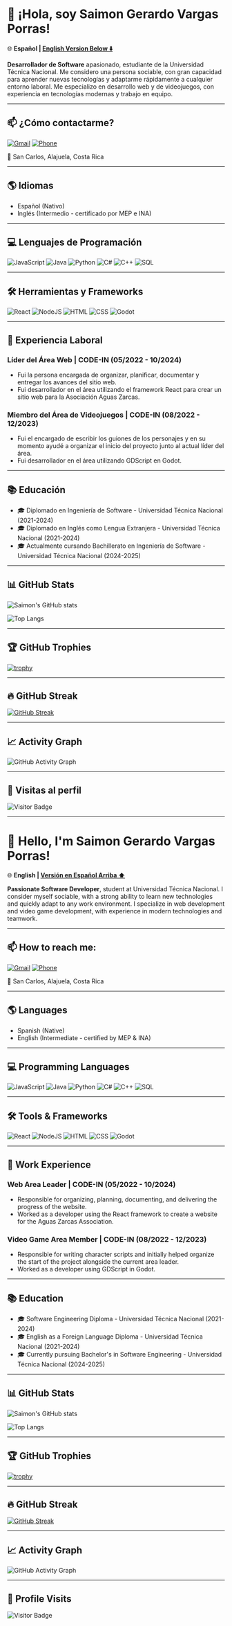 # 👋 ¡Hola, soy Saimon Gerardo Vargas Porras!

🌐 **Español | [English Version Below ⬇️](#-hello-im-saimon-gerardo-vargas-porras)**

**Desarrollador de Software** apasionado, estudiante de la Universidad Técnica Nacional. Me considero una persona sociable, con gran capacidad para aprender nuevas tecnologías y adaptarme rápidamente a cualquier entorno laboral. Me especializo en desarrollo web y de videojuegos, con experiencia en tecnologías modernas y trabajo en equipo.

---

## 📫 ¿Cómo contactarme?

[![Gmail](https://img.shields.io/badge/Gmail-saimongerardo1529@gmail.com-D14836?style=for-the-badge&logo=gmail&logoColor=white)](mailto:saimongerardo1529@gmail.com)
[![Phone](https://img.shields.io/badge/Phone-+506%208861%204654-blue?style=for-the-badge&logo=phone)](tel:+50688614654)

📍 San Carlos, Alajuela, Costa Rica

---

## 🌎 Idiomas

- Español (Nativo)
- Inglés (Intermedio - certificado por MEP e INA)

---

## 💻 Lenguajes de Programación

![JavaScript](https://img.shields.io/badge/JavaScript-F7DF1E?style=for-the-badge&logo=javascript&logoColor=black)
![Java](https://img.shields.io/badge/Java-ED8B00?style=for-the-badge&logo=java&logoColor=white)
![Python](https://img.shields.io/badge/Python-3776AB?style=for-the-badge&logo=python&logoColor=white)
![C#](https://img.shields.io/badge/C%23-239120?style=for-the-badge&logo=c-sharp&logoColor=white)
![C++](https://img.shields.io/badge/C++-00599C?style=for-the-badge&logo=cplusplus&logoColor=white)
![SQL](https://img.shields.io/badge/SQL-4479A1?style=for-the-badge&logo=mysql&logoColor=white)

---

## 🛠️ Herramientas y Frameworks

![React](https://img.shields.io/badge/React-20232A?style=for-the-badge&logo=react&logoColor=61DAFB)
![NodeJS](https://img.shields.io/badge/Node.js-339933?style=for-the-badge&logo=node-dot-js&logoColor=white)
![HTML](https://img.shields.io/badge/HTML-E34F26?style=for-the-badge&logo=html5&logoColor=white)
![CSS](https://img.shields.io/badge/CSS-1572B6?style=for-the-badge&logo=css3&logoColor=white)
![Godot](https://img.shields.io/badge/Godot-478CBF?style=for-the-badge&logo=godot-engine&logoColor=white)

---

## 💼 Experiencia Laboral

### **Líder del Área Web | CODE-IN (05/2022 - 10/2024)**

- Fui la persona encargada de organizar, planificar, documentar y entregar los avances del sitio web.
- Fui desarrollador en el área utilizando el framework React para crear un sitio web para la Asociación Aguas Zarcas.

### **Miembro del Área de Videojuegos | CODE-IN (08/2022 - 12/2023)**

- Fui el encargado de escribir los guiones de los personajes y en su momento ayudé a organizar el inicio del proyecto junto al actual líder del área.
- Fui desarrollador en el área utilizando GDScript en Godot.

---

## 📚 Educación

- 🎓 Diplomado en Ingeniería de Software - Universidad Técnica Nacional (2021-2024)
- 🎓 Diplomado en Inglés como Lengua Extranjera - Universidad Técnica Nacional (2021-2024)
- 🎓 Actualmente cursando Bachillerato en Ingeniería de Software - Universidad Técnica Nacional (2024-2025)

---

## 📊 GitHub Stats

![Saimon's GitHub stats](https://github-readme-stats.vercel.app/api?username=Saimon1520&show_icons=true&theme=tokyonight)

![Top Langs](https://github-readme-stats.vercel.app/api/top-langs/?username=Saimon1520&layout=compact&theme=tokyonight)

---

## 🏆 GitHub Trophies

[![trophy](https://github-profile-trophy.vercel.app/?username=Saimon1520&theme=tokyonight)](https://github.com/ryo-ma/github-profile-trophy)

---

## 🔥 GitHub Streak

[![GitHub Streak](https://streak-stats.demolab.com?user=Saimon1520&theme=tokyonight&hide_border=false)](https://git.io/streak-stats)

---

## 📈 Activity Graph

![GitHub Activity Graph](https://github-readme-activity-graph.cyclic.app/graph?username=Saimon1520&theme=tokyo-night)

---

## 🚀 Visitas al perfil

![Visitor Badge](https://komarev.com/ghpvc/?username=Saimon1520&style=flat-square&color=brightgreen)

---

# 👋 Hello, I'm Saimon Gerardo Vargas Porras!

🌐 **English | [Versión en Español Arriba ⬆️](#-hola-soy-saimon-gerardo-vargas-porras)**

**Passionate Software Developer**, student at Universidad Técnica Nacional. I consider myself sociable, with a strong ability to learn new technologies and quickly adapt to any work environment. I specialize in web development and video game development, with experience in modern technologies and teamwork.

---

## 📫 How to reach me:

[![Gmail](https://img.shields.io/badge/Gmail-saimongerardo1529@gmail.com-D14836?style=for-the-badge&logo=gmail&logoColor=white)](mailto:saimongerardo1529@gmail.com)
[![Phone](https://img.shields.io/badge/Phone-+506%208861%204654-blue?style=for-the-badge&logo=phone)](tel:+50688614654)

📍 San Carlos, Alajuela, Costa Rica

---

## 🌎 Languages

- Spanish (Native)
- English (Intermediate - certified by MEP & INA)

---

## 💻 Programming Languages

![JavaScript](https://img.shields.io/badge/JavaScript-F7DF1E?style=for-the-badge&logo=javascript&logoColor=black)
![Java](https://img.shields.io/badge/Java-ED8B00?style=for-the-badge&logo=java&logoColor=white)
![Python](https://img.shields.io/badge/Python-3776AB?style=for-the-badge&logo=python&logoColor=white)
![C#](https://img.shields.io/badge/C%23-239120?style=for-the-badge&logo=c-sharp&logoColor=white)
![C++](https://img.shields.io/badge/C++-00599C?style=for-the-badge&logo=cplusplus&logoColor=white)
![SQL](https://img.shields.io/badge/SQL-4479A1?style=for-the-badge&logo=mysql&logoColor=white)

---

## 🛠️ Tools & Frameworks

![React](https://img.shields.io/badge/React-20232A?style=for-the-badge&logo=react&logoColor=61DAFB)
![NodeJS](https://img.shields.io/badge/Node.js-339933?style=for-the-badge&logo=node-dot-js&logoColor=white)
![HTML](https://img.shields.io/badge/HTML-E34F26?style=for-the-badge&logo=html5&logoColor=white)
![CSS](https://img.shields.io/badge/CSS-1572B6?style=for-the-badge&logo=css3&logoColor=white)
![Godot](https://img.shields.io/badge/Godot-478CBF?style=for-the-badge&logo=godot-engine&logoColor=white)

---

## 💼 Work Experience

### **Web Area Leader | CODE-IN (05/2022 - 10/2024)**

- Responsible for organizing, planning, documenting, and delivering the progress of the website.
- Worked as a developer using the React framework to create a website for the Aguas Zarcas Association.

### **Video Game Area Member | CODE-IN (08/2022 - 12/2023)**

- Responsible for writing character scripts and initially helped organize the start of the project alongside the current area leader.
- Worked as a developer using GDScript in Godot.

---

## 📚 Education

- 🎓 Software Engineering Diploma - Universidad Técnica Nacional (2021-2024)
- 🎓 English as a Foreign Language Diploma - Universidad Técnica Nacional (2021-2024)
- 🎓 Currently pursuing Bachelor's in Software Engineering - Universidad Técnica Nacional (2024-2025)

---

## 📊 GitHub Stats

![Saimon's GitHub stats](https://github-readme-stats.vercel.app/api?username=Saimon1520&show_icons=true&theme=tokyonight)

![Top Langs](https://github-readme-stats.vercel.app/api/top-langs/?username=Saimon1520&layout=compact&theme=tokyonight)

---

## 🏆 GitHub Trophies

[![trophy](https://github-profile-trophy.vercel.app/?username=Saimon1520&theme=tokyonight)](https://github.com/ryo-ma/github-profile-trophy)

---

## 🔥 GitHub Streak

[![GitHub Streak](https://streak-stats.demolab.com?user=Saimon1520&theme=tokyonight&hide_border=false)](https://git.io/streak-stats)

---

## 📈 Activity Graph

![GitHub Activity Graph](https://github-readme-activity-graph.cyclic.app/graph?username=Saimon1520&theme=tokyo-night)

---

## 🚀 Profile Visits

![Visitor Badge](https://komarev.com/ghpvc/?username=Saimon1520&style=flat-square&color=brightgreen)
